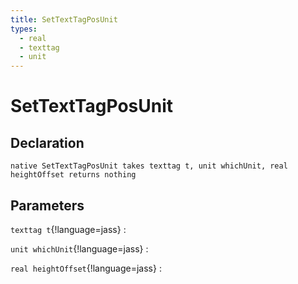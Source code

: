 ```yaml
---
title: SetTextTagPosUnit
types:
  - real
  - texttag
  - unit
---
```


# SetTextTagPosUnit

## Declaration

```jass
native SetTextTagPosUnit takes texttag t, unit whichUnit, real heightOffset returns nothing
```

## Parameters
`texttag t`{!language=jass}
: 

`unit whichUnit`{!language=jass}
: 

`real heightOffset`{!language=jass}
: 
